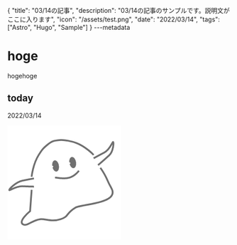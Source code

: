 {
  "title": "03/14の記事",
  "description": "03/14の記事のサンプルです。説明文がここに入ります",
  "icon": "/assets/test.png",
  "date": "2022/03/14",
  "tags": ["Astro", "Hugo", "Sample"]
}
---metadata

# hoge
hogehoge

## today
2022/03/14

![img](/assets/test.png)